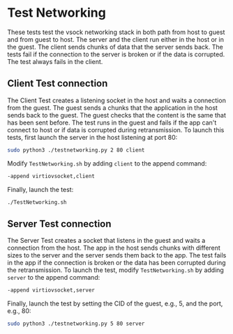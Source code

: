 # Test Networking
These tests test the vsock networking stack in both path from host to guest and from guest to host. The server and the client run either in the host or in the guest. The client sends chunks of data that the server sends back. The tests fail if the connection to the server is broken or if the data is corrupted. The test always fails in the client.

## Client Test connection
The Client Test creates a listening socket in the host and waits a connection from the guest. The guest sends a chunks that the application in the host sends back to the guest. The guest checks that the content is the same that has been sent before. The test runs in the guest and fails if the app can't connect to host or if data is corrupted during retransmission. To launch this tests, first launch the server in the host listening at port 80: 
```bash
sudo python3 ./testnetworking.py 2 80 client
```
Modify `TestNetworking.sh` by adding `client` to the append command:
```bash
-append virtiovsocket,client
```
Finally, launch the test:
```bash
./TestNetworking.sh
```
## Server Test connection
The Server Test creates a socket that listens in the guest and waits a connection from the host. The app in the host sends chunks with different sizes to the server and the server sends them back to the app. The test fails in the app if the connection is broken or the data has been corrupted during the retransmission. To launch the test, modify `TestNetworking.sh` by adding `server` to the append command:
```bash
-append virtiovsocket,server
```
Finally, launch the test by setting the CID of the guest, e.g., 5, and the port, e.g., 80:
```bash
sudo python3 ./testnetworking.py 5 80 server
```
